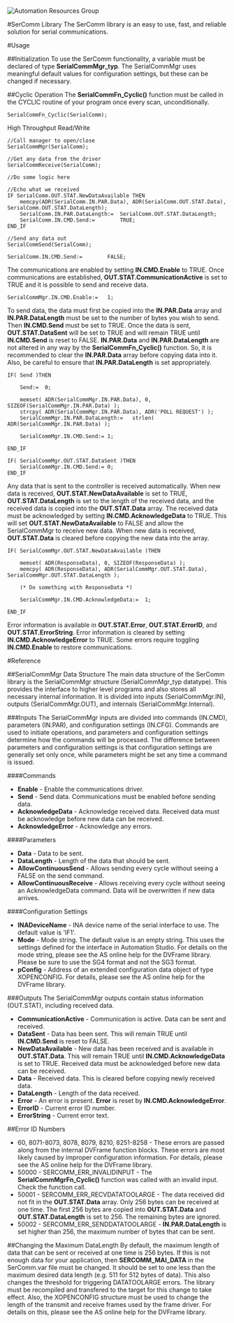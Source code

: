 ![Automation Resources Group](http://automationresourcesgroup.com/images/arglogo254x54.png)

#SerComm Library
The SerComm library is an easy to use, fast, and reliable solution for serial communications.

#Usage

##Initialization
To use the SerComm functionality, a variable must be declared of type **SerialCommMgr_typ**. The SerialCommMgr uses meaningful default values for configuration settings, but these can be changed if necessary.
 

##Cyclic Operation
The **SerialCommFn_Cyclic()** function must be called in the CYCLIC routine of your program once every scan, unconditionally.

	SerialCommFn_Cyclic(SerialComm);

High Throughput Read/Write

	//Call manager to open/close
	SerialCommMgr(SerialComm);
	
	//Get any data from the driver
	SerialCommReceive(SerialComm);

	//Do some logic here

	//Echo what we received
	IF SerialComm.OUT.STAT.NewDataAvailable THEN
		memcpy(ADR(SerialComm.IN.PAR.Data), ADR(SerialComm.OUT.STAT.Data), SerialComm.OUT.STAT.DataLength);
		SerialComm.IN.PAR.DataLength:=	SerialComm.OUT.STAT.DataLength;
		SerialComm.IN.CMD.Send:=		TRUE;
	END_IF

	//Send any data out
	SerialCommSend(SerialComm);

	SerialComm.IN.CMD.Send:=		FALSE;

The communications are enabled by setting **IN.CMD.Enable** to TRUE. Once communications are established, **OUT.STAT.CommunicationActive** is set to TRUE and it is possible to send and receive data.

	SerialCommMgr.IN.CMD.Enable:=	1;

To send data, the data must first be copied into the **IN.PAR.Data** array and **IN.PAR.DataLength** must be set to the number of bytes you wish to send. Then **IN.CMD.Send** must be set to TRUE. Once the data is sent, **OUT.STAT.DataSent** will be set to TRUE and will remain TRUE until **IN.CMD.Send** is reset to FALSE. **IN.PAR.Data** and **IN.PAR.DataLength** are not altered in any way by the **SerialCommFn_Cyclic()** function. So, it is recommended to clear the **IN.PAR.Data** array before copying data into it. Also, be careful to ensure that **IN.PAR.DataLength** is set appropriately.

	IF( Send )THEN

		Send:=	0;

		memset( ADR(SerialCommMgr.IN.PAR.Data), 0, SIZEOF(SerialCommMgr.IN.PAR.Data) );
		strcpy( ADR(SerialCommMgr.IN.PAR.Data), ADR('POLL REQUEST') );
		SerialCommMgr.IN.PAR.DataLength:=	strlen( ADR(SerialCommMgr.IN.PAR.Data) );

		SerialCommMgr.IN.CMD.Send:=	1;

	END_IF
	
	IF( SerialCommMgr.OUT.STAT.DataSent )THEN
		SerialCommMgr.IN.CMD.Send:=	0;
	END_IF

Any data that is sent to the controller is received automatically. When new data is received, **OUT.STAT.NewDataAvailable** is set to TRUE, **OUT.STAT.DataLength** is set to the length of the received data, and the received data is copied into the **OUT.STAT.Data** array. The received data must be acknowledged by setting **IN.CMD.AcknowledgeData** to TRUE. This will set **OUT.STAT.NewDataAvailable** to FALSE and allow the SerialCommMgr to receive new data. When new data is received, **OUT.STAT.Data** is cleared before copying the new data into the array.

	IF( SerialCommMgr.OUT.STAT.NewDataAvailable )THEN

		memset( ADR(ResponseData), 0, SIZEOF(ResponseData) );
		memcpy( ADR(ResponseData), ADR(SerialCommMgr.OUT.STAT.Data), SerialCommMgr.OUT.STAT.DataLength );

		(* Do something with ResponseData *)

		SerialCommMgr.IN.CMD.AcknowledgeData:=	1;

	END_IF
	
	

Error information is available in **OUT.STAT.Error**, **OUT.STAT.ErrorID**, and **OUT.STAT.ErrorString**. Error information is cleared by setting **IN.CMD.AcknowledgeError** to TRUE. Some errors require toggling **IN.CMD.Enable** to restore communications.

#Reference

##SerialCommMgr Data Structure
The main data structure of the SerComm library is the SerialCommMgr structure (SerialCommMgr_typ datatype). This provides the interface to higher level programs and also stores all necessary internal information. It is divided into inputs (SerialCommMgr.IN), outputs (SerialCommMgr.OUT), and internals (SerialCommMgr.Internal).

###Inputs
The SerialCommMgr inputs are divided into commands (IN.CMD), parameters (IN.PAR), and configuration settings (IN.CFG). Commands are used to initiate operations, and parameters and configuration settings determine how the commands will be processed. The difference between parameters and configuration settings is that configuration settings are generally set only once, while parameters might be set any time a command is issued.

####Commands
* **Enable** - Enable the communications driver.
* **Send** - Send data. Communications must be enabled before sending data.
* **AcknowledgeData** - Acknowledge received data. Received data must be acknowledge before new data can be received.
* **AcknowledgeError** - Acknowledge any errors.

####Parameters
* **Data** - Data to be sent.
* **DataLength** - Length of the data that should be sent.
* **AllowContinuousSend** - Allows sending every cycle without seeing a FALSE on the send command.
* **AllowContinuousReceive** - Allows receiving every cycle without seeing an AcknowledgeData command. Data will be overwritten if new data arrives.

####Configuration Settings
* **INADeviceName** - INA device name of the serial interface to use. The default value is 'IF1'.
* **Mode** - Mode string. The default value is an empty string. This uses the settings defined for the interface in Automation Studio. For details on the mode string, please see the AS online help for the DVFrame library. Please be sure to use the SG4 format and not the SG3 format.
* **pConfig** - Address of an extended configuration data object of type XOPENCONFIG. For details, please see the AS online help for the DVFrame library.


###Outputs
The SerialCommMgr outputs contain status information (OUT.STAT), including received data.

* **CommunicationActive** - Communication is active. Data can be sent and received.
* **DataSent** - Data has been sent. This will remain TRUE until **IN.CMD.Send** is reset to FALSE.
* **NewDataAvailable** - New data has been received and is available in **OUT.STAT.Data**. This will remain TRUE until **IN.CMD.AcknowledgeData** is set to TRUE. Received data must be acknowledged before new data can be received.
* **Data** - Received data. This is cleared before copying newly received data.
* **DataLength** - Length of the data received.
* **Error** - An error is present. **Error** is reset by **IN.CMD.AcknowledgeError**. 
* **ErrorID** - Current error ID number.
* **ErrorString** - Current error text.

##Error ID Numbers
* 60, 8071-8073, 8078, 8079, 8210, 8251-8258 - These errors are passed along from the internal DVFrame function blocks. These errors are most likely caused by improper configuration information. For details, please see the AS online help for the DVFrame library.
* 50000 - SERCOMM_ERR_INVALIDINPUT - The **SerialCommMgrFn_Cyclic()** function was called with an invalid input. Check the function call.
* 50001 - SERCOMM_ERR_RECVDATATOOLARGE - The data received did not fit in the **OUT.STAT.Data** array. Only 256 bytes can be received at one time. The first 256 bytes are copied into **OUT.STAT.Data** and **OUT.STAT.DataLength** is set to 256. The remaining bytes are ignored.
* 50002 - SERCOMM_ERR_SENDDATATOOLARGE - **IN.PAR.DataLength** is set higher than 256, the maximum number of bytes that can be sent.

##Changing the Maximum DataLength
By default, the maximum length of data that can be sent or received at one time is 256 bytes. If this is not enough data for your application, then **SERCOMM_MAI_DATA** in the SerComm.var file must be changed. It should be set to one less than the maximum desired data length (e.g. 511 for 512 bytes of data). This also changes the threshold for triggering DATATOOLARGE errors. The library must be recompiled and transfered to the target for this change to take effect. Also, the XOPENCONFIG structure must be used to change the length of the transmit and receive frames used by the frame driver. For details on this, please see the AS online help for the DVFrame library.